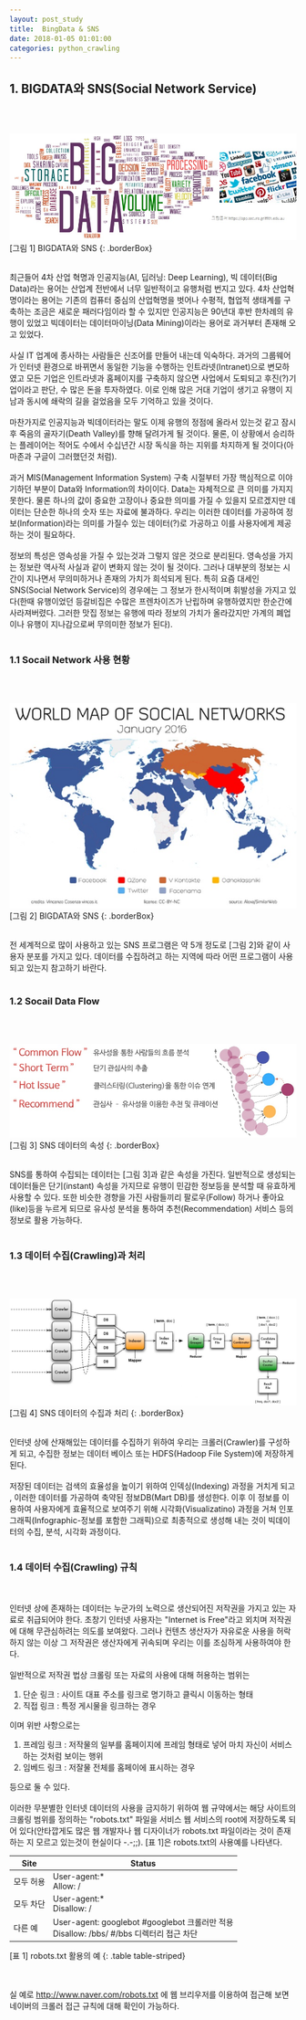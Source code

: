 ```yaml
---
layout: post_study
title:  BingData & SNS
date: 2018-01-05 01:01:00
categories: python_crawling
---
```

## 1. BIGDATA와 SNS(Social Network Service)
<br/><br/>

![](/asset/study/python_crawling/1/1.jpg)
[그림 1] BIGDATA와 SNS
{: .borderBox}
<br/><br/>

최근들어 4차 산업 혁명과 인공지능(AI, 딥러닝: Deep Learning), 빅 데이터(Big Data)라는 용어는 산업계 전반에서 너무 일반적이고 유행처럼 번지고 있다. 4차 산업혁명이라는 용어는 기존의 컴퓨터 중심의 산업혁명을 벗어나 수평적, 협업적 생태계를 구축하는 조금은 새로운 패러다임이라 할 수 있지만 인공지능은 90년대 후반 한차례의 유행이 있었고 빅데이터는 데이터마이닝(Data Mining)이라는 용어로 과거부터 존재해 오고 있었다.
<br/><br/>
사실 IT 업계에 종사하는 사람들은 신조어를 만들어 내는데 익숙하다. 과거의 그룹웨어가 인터넷 환경으로 바뀌면서 동일한 기능을 수행하는 인트라넷(Intranet)으로 변모하였고 모든 기업은 인트라넷과 홈페이지를 구축하지 않으면 사업에서 도퇴되고 후진(?)기업이라고 판단, 수 많은 돈을 투자하였다. 이로 인해 많은 거대 기업이 생기고 유행이 지남과 동시에 쇄락의 길을 걸었음을 모두 기억하고 있을 것이다.
<br/><br/>
마찬가지로 인공지능과 빅데이터라는 말도 이제 유행의 정점에 올라서 있는것 같고 잠시후 죽음의 골자기(Death Valley)를 향해 달려가게 될 것이다. 물론, 이 상황에서 승리하는 플레이어는 적어도 수에서 수십년간 시장 독식을 하는 지위를 차지하게 될 것이다(아마존과 구글이 그러했던것 처럼).
<br/><br/>
과거 MIS(Management Information System) 구축 시절부터 가장 핵심적으로 이야기하던 부분이 Data와 Information의 차이이다. Data는 자체적으로 큰 의미를 가지지 못한다. 물론 하나의 값이 중요한 고장이나 중요한 의미를 가질 수 있을지 모르겠지만 데이터는 단순한 하나의 숫자 또는 자료에 불과하다. 우리는 이러한 데이터를 가공하여 정보(Information)라는 의미를 가질수 있는 데이터(?)로 가공하고 이를 사용자에게 제공하는 것이 필요하다.
<br/><br/>
정보의 특성은 영속성을 가질 수 있는것과 그렇지 않은 것으로 분리된다. 영속성을 가지는 정보란 역사적 사실과 같이 변화지 않는 것이 될 것이다. 그러나 대부분의 정보는 시간이 지나면서 무의미하거나 존재의 가치가 희석되게 된다. 특히 요즘 대세인 SNS(Social Network Service)의 경우에는 그 정보가 한시적이며 휘발성을 가지고 있다(한때 유행이었던 등갈비집은 수많은 프렌차이즈가 난립하며 유행하였지만 한순간에 사라져버렸다. 그러한 맛집 정보는 유행에 따라 정보의 가치가 올라갔지만 가계의 폐업이나 유행이 지나감으로써 무의미한 정보가 된다).
<br/><br/>

### 1.1 Socail Network 사용 현황
<br/><br/>

![](/asset/study/python_crawling/1/2.jpg)
[그림 2] BIGDATA와 SNS
{: .borderBox}
<br/><br/>

전 세계적으로 많이 사용하고 있는 SNS 프로그램은 약 5개 정도로 [그림 2]와 같이 사용자 분포를 가지고 있다. 데이터를 수집하려고 하는 지역에 따라 어떤 프로그램이 사용되고 있는지 참고하기 바란다.
<br/><br/>

### 1.2 Socail Data Flow
<br/><br/>

![](/asset/study/python_crawling/1/3.jpg)
[그림 3] SNS 데이터의 속성
{: .borderBox}
<br/><br/>

SNS를 통하여 수집되는 데이터는 [그림 3]과 같은 속성을 가진다. 일반적으로 생성되는 데이터들은 단기(instant) 속성을 가지므로 유행이 민감한 정보등을 분석할 때 유효하게 사용할 수 있다. 또한 비슷한 경향을 가진 사람들끼리 팔로우(Follow) 하거나 좋아요(like)등을 누르게 되므로 유사성 분석을 통하여 추천(Recommendation) 서비스 등의 정보로 활용 가능하다.
<br/><br/>

### 1.3 데이터 수집(Crawling)과 처리
<br/><br/>

![](/asset/study/python_crawling/1/4.jpg)
[그림 4] SNS 데이터의 수집과 처리
{: .borderBox}
<br/><br/>

인터넷 상에 산재해있는 데이터를 수집하기 위하여 우리는 크롤러(Crawler)를 구성하게 되고, 수집한 정보는 데이터 베이스 또는 HDFS(Hadoop File System)에 저장하게 된다.
<br/><br/>
저장된 데이터는 검색의 효율성을 높이기 위하여 인덱싱(Indexing) 과정을 거치게 되고 , 이러한 데이터를 가공하여 축약된 정보DB(Mart DB)를 생성한다. 이후 이 정보를 이용하여 사용자에게 효율적으로 보여주기 위해 시각화(Visualizatino) 과정을 거쳐 인포그래픽(Infographic-정보를 포함한 그래픽)으로 최종적으로 생성해 내는 것이 빅데이터의 수집, 분석, 시각화 과정이다.
<br/><br/>

### 1.4 데이터 수집(Crawling) 규칙
<br/><br/>
인터넷 상에 존재하는 데이터는 누군가의 노력으로 생산되어진 저작권을 가지고 있는 자료로 취급되어야 한다. 초창기 인터넷 사용자는 "Internet is Free"라고 외치며 저작권에 대해 무관심하려는 의도를 보여왔다. 그러나 컨텐츠 생산자가 자유로운 사용을 허락하지 않는 이상 그 저작권은 생산자에게 귀속되며 우리는 이를 조심하게 사용하여야 한다.
<br/><br/>
일반적으로 저작권 법상 크롤링 또는 자료의 사용에 대해 허용하는 범위는

1) 단순 링크 : 사이트 대표 주소를 링크로 명기하고 클릭시 이동하는 형태
2) 직접 링크 : 특정 게시물을 링크하는 경우

이며 위반 사항으로는

1) 프레임 링크 : 저작물의 일부를 홈페이지에 프레임 형태로 넣어 마치 자신이 서비스하는 것처럼 보이는 행위
2) 임베드 링크 : 저잘물 전체를 홈페이에 표시하는 경우

등으로 둘 수 있다.
<br/><br/>
이러한 무분별한 인터넷 데이터의 사용을 금지하기 위하여 웹 규약에서는 해당 사이트의 크롤링 범위를 정의하는 "robots.txt" 파일을 서비스 웹 서비스의 root에 저장하도록 되어 있다(안타깝게도 많은 웹 개발자나 웹 디자이너가 robots.txt 파일이라는 것이 존재하는 지 모르고 있는것이 현실이다 -.-;;). [표 1]은 robots.txt의 사용예를 나타낸다.

| Site | Status |
|--------|--------|
| 모두 허용 | User-agent:*<br/>Allow: / |
| 모두 차단 | User-agent:*<br/>Disallow: / |
| 다른 예 | User-agent: googlebot   #googlebot 크롤러만 적용<br/>Disallow: /bbs/ #/bbs 디렉터리 접근 차단|
[표 1] robots.txt 활용의 예
{: .table table-striped}

<br/><br/>
실 예로 <a href="http://www.naver.com/robots.txt">http://www.naver.com/robots.txt</a> 에 웹 브리우저를 이용하여 접근해 보면 네이버의 크롤러 접근 규칙에 대해 확인이 가능하다.




